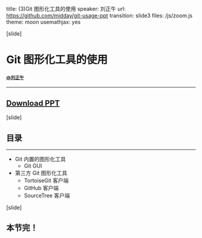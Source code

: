 title: (3)Git 图形化工具的使用
speaker: 刘正午
url: https://github.com/midday/git-usage-ppt
transition: slide3
files: /js/zoom.js
theme: moon
usemathjax: yes


[slide]
# Git 图形化工具的使用
#### <small><a href="https://github.com/midday/">@刘正午</a></small>
---
## <a class="btn btn-lg btn-success" style="font-size:20px;" href="https://github.com/midday/git-usage-ppt">Download PPT</a>


[slide]
## 目录
--- 
- Git 内置的图形化工具
    - Git GUI
- 第三方 Git 图形化工具
    - TortoiseGit 客户端
    - GitHub 客户端
    - SourceTree 客户端


[slide]
## 本节完！
